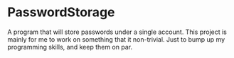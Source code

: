 PasswordStorage
===============

A program that will store passwords under a single account. This project is mainly for me to work on something that it non-trivial. Just to bump up my programming skills, and keep them on par.
